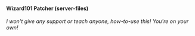 #### Wizard101 Patcher (server-files)
_I won't give any support or teach anyone, how-to-use this!
You're on your own!_
